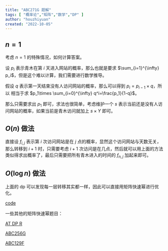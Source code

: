 ```yaml
---
title: "ABC271G 题解"
tags: [ "概率论","矩阵","数学","DP" ]
author: "houzhiyuan"
created: "2022-10-05"
---
```


## $n=1$

考虑 $n=1$ 的特殊情况，如何计算答案。

设 $p_i$ 表示青木在第 $i$ 天进入网站的概率，那么也就是要求 $\sum_{i=1}^{\infty} p_i$，但是这个难以计算，我们需要进行数学推导。

假设 $q$ 表示第一天结束没有人访问网站的概率，那么可以得到 $p_i=p_{i-1}\times q$，所以 相当于求 $p_1\times \sum_{i=0}^{\infty} q^i=\frac{p_1}{1-q}$。

那么只需要求出 $p_1$ 即可，求法也很简单，考虑维护一个 $s$ 表示当前还是没有人访问网站的概率，如果当前是青木访问就加上 $s\times Y$ 即可。

## $O(n)$ 做法

直接设 $f_{i,j}$ 表示第 $i$ 次访问网站是在 $j$ 点的概率，显然这个访问网站与天数无关，那么转移到 $i+1$ 时，只需要考虑 $i+1$ 次访问是在几点，然后就可以用上面的方法类似得求出概率了，最后只需要把所有青木进入的时间的 $f_{n,j}$ 加起来即可。

## $O(\log n)$ 做法

上面的 dp 可以发现每一层转移其实都一样，因此可以直接用矩阵快速幂进行优化。

[code](https://atcoder.jp/contests/abc271/submissions/35293402)

一些其他的矩阵快速幂题目：

[AT DP R](https://atcoder.jp/contests/dp/tasks/dp_r)

[ABC256G](https://atcoder.jp/contests/abc256/tasks/abc256_g)

[ABC129F](https://atcoder.jp/contests/abc129/tasks/abc129_f)


